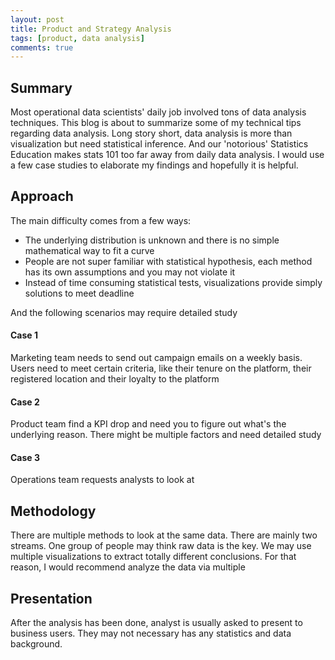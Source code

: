 ```yaml
---
layout: post
title: Product and Strategy Analysis
tags: [product, data analysis]
comments: true
---
```


## Summary

Most operational data scientists' daily job involved tons of data analysis techniques. This blog is about to summarize some of my technical tips regarding data analysis. Long story short, data analysis is more than visualization but need statistical inference. And our 'notorious' Statistics Education makes stats 101 too far away from daily data analysis. I would use a few case studies to elaborate my findings and hopefully it is helpful.

## Approach

The main difficulty comes from a few ways:

- The underlying distribution is unknown and there is no simple mathematical way to fit a curve
- People are not super familiar with statistical hypothesis, each method has its own assumptions and you may not violate it
- Instead of time consuming statistical tests, visualizations provide simply solutions to meet deadline

And the following scenarios may require detailed study

#### Case 1

Marketing team needs to send out campaign emails on a weekly basis. Users need to meet certain criteria, like their tenure on the platform, their registered location and their loyalty to the platform

#### Case 2

Product team find a KPI drop and need you to figure out what's the underlying reason. There might be multiple factors and need detailed study

#### Case 3

Operations team requests analysts to look at 

## Methodology

There are multiple methods to look at the same data. There are mainly two streams. One group of people may think raw data is the key.
We may use multiple visualizations to extract totally different conclusions. For that reason, I would recommend analyze the data via
multiple

## Presentation

After the analysis has been done, analyst is usually asked to present to business users. They may not necessary has any statistics and data background.
